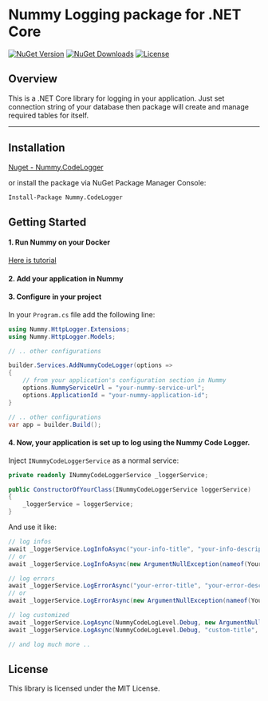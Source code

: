 # Nummy Logging package for .NET Core

[![NuGet Version](https://img.shields.io/nuget/v/Nummy.CodeLogger.svg)](https://www.nuget.org/packages/Nummy.CodeLogger/)
[![NuGet Downloads](https://img.shields.io/nuget/dt/Nummy.CodeLogger.svg)](https://www.nuget.org/packages/Nummy.CodeLogger/)
[![License](https://img.shields.io/badge/license-MIT-blue.svg)](LICENSE)

## Overview

This is a .NET Core library for logging in your application.
Just set connection string of your database then package will create and manage required tables for itself.

---

## Installation

[Nuget - Nummy.CodeLogger](https://www.nuget.org/packages/Nummy.CodeLogger)

or install the package via NuGet Package Manager Console:

```bash
Install-Package Nummy.CodeLogger
```

## Getting Started

#### 1. Run Nummy on your Docker

[Here is tutorial](https://github.com/solarvoyager/Nummy/blob/master/README.md)

#### 2. Add your application in Nummy

#### 3. Configure in your project

In your `Program.cs` file add the following line:

```csharp
using Nummy.HttpLogger.Extensions;
using Nummy.HttpLogger.Models;
```

```csharp
// .. other configurations

builder.Services.AddNummyCodeLogger(options =>
{
    // from your application's configuration section in Nummy
    options.NummyServiceUrl = "your-nummy-service-url";
    options.ApplicationId = "your-nummy-application-id";
}

// .. other configurations
var app = builder.Build();
```

#### 4. Now, your application is set up to log using the Nummy Code Logger.

Inject `INummyCodeLoggerService` as a normal service:

```csharp
private readonly INummyCodeLoggerService _loggerService;

public ConstructorOfYourClass(INummyCodeLoggerService loggerService)
{
    _loggerService = loggerService;
}
```

And use it like:

```csharp
// log infos
await _loggerService.LogInfoAsync("your-info-title", "your-info-description");
// or
await _loggerService.LogInfoAsync(new ArgumentNullException(nameof(YourClass.Property)));

// log errors
await _loggerService.LogErrorAsync("your-error-title", "your-error-description");
// or
await _loggerService.LogErrorAsync(new ArgumentNullException(nameof(YourClass.Property)));

// log customized
await _loggerService.LogAsync(NummyCodeLogLevel.Debug, new ArgumentNullException(nameof(YourClass.Property)));
await _loggerService.LogAsync(NummyCodeLogLevel.Debug, "custom-title", "custom-description");

// and log much more ..
```

## License

This library is licensed under the MIT License.